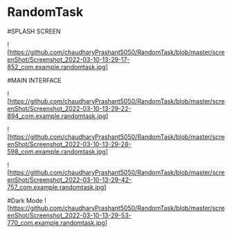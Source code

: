 # RandomTask


#SPLASH SCREEN

![https://github.com/chaudharyPrashant5050/RandomTask/blob/master/screenShot/Screenshot_2022-03-10-13-29-17-852_com.example.randomtask.jpg]


#MAIN INTERFACE

![https://github.com/chaudharyPrashant5050/RandomTask/blob/master/screenShot/Screenshot_2022-03-10-13-29-22-894_com.example.randomtask.jpg]


![https://github.com/chaudharyPrashant5050/RandomTask/blob/master/screenShot/Screenshot_2022-03-10-13-29-28-598_com.example.randomtask.jpg]


![https://github.com/chaudharyPrashant5050/RandomTask/blob/master/screenShot/Screenshot_2022-03-10-13-29-42-757_com.example.randomtask.jpg]


#Dark Mode
![https://github.com/chaudharyPrashant5050/RandomTask/blob/master/screenShot/Screenshot_2022-03-10-13-29-53-770_com.example.randomtask.jpg]

